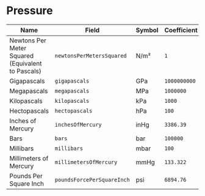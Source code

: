 # Pressure

| Name                                              | Field                      | Symbol | Coefficient  |
| ------------------------------------------------- | -------------------------- | ------ | ------------ |
| Newtons Per Meter Squared (Equivalent to Pascals) | `newtonsPerMetersSquared`  | N/m²   | `1`          |
| Gigapascals                                       | `gigapascals`              | GPa    | `1000000000` |
| Megapascals                                       | `megapascals`              | MPa    | `1000000`    |
| Kilopascals                                       | `kilopascals`              | kPa    | `1000`       |
| Hectopascals                                      | `hectopascals`             | hPa    | `100`        |
| Inches of Mercury                                 | `inchesOfMercury`          | inHg   | `3386.39`    |
| Bars                                              | `bars`                     | bar    | `100000`     |
| Millibars                                         | `millibars`                | mbar   | `100`        |
| Millimeters of Mercury                            | `millimetersOfMercury`     | mmHg   | `133.322`    |
| Pounds Per Square Inch                            | `poundsForcePerSquareInch` | psi    | `6894.76`    |
